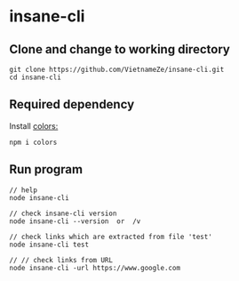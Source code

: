 # insane-cli

## Clone and change to working directory
```
git clone https://github.com/VietnameZe/insane-cli.git
cd insane-cli
```

## Required dependency 
Install [colors:](https://www.npmjs.com/package/colors)
```
npm i colors
```

## Run program
```
// help
node insane-cli

// check insane-cli version
node insane-cli --version  or  /v

// check links which are extracted from file 'test'
node insane-cli test

// // check links from URL
node insane-cli -url https://www.google.com

```
